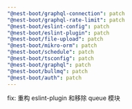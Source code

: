 ```yaml
---
"@nest-boot/graphql-connection": patch
"@nest-boot/graphql-rate-limit": patch
"@nest-boot/eslint-config": patch
"@nest-boot/eslint-plugin": patch
"@nest-boot/file-upload": patch
"@nest-boot/mikro-orm": patch
"@nest-boot/schedule": patch
"@nest-boot/tsconfig": patch
"@nest-boot/graphql": patch
"@nest-boot/bullmq": patch
"@nest-boot/auth": patch
---
```


fix: 重构 eslint-plugin 和移除 queue 模块
